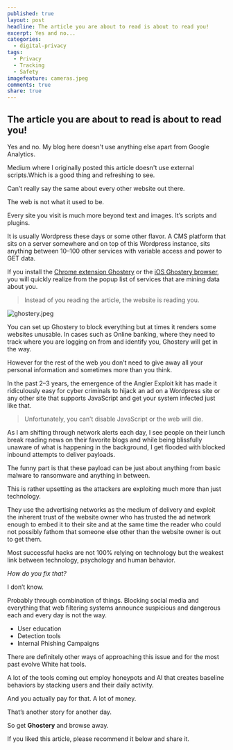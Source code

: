 ```yaml
---
published: true
layout: post
headline: The article you are about to read is about to read you!
excerpt: Yes and no...
categories:
  - digital-privacy
tags:
  - Privacy
  - Tracking
  - Safety
imagefeature: cameras.jpeg
comments: true
share: true
---
```

## The article you are about to read is about to read you!


Yes and no. My blog here doesn't use anything else apart from Google Analytics.

Medium where I originally posted this article doesn't use external scripts.Which is a good thing and refreshing to see.

Can’t really say the same about every other website out there.

The web is not what it used to be.

Every site you visit is much more beyond text and images. It’s scripts and plugins.

It is usually Wordpress these days or some other flavor. A CMS platform that sits on a server somewhere and on top of this Wordpress instance, sits anything between 10–100 other services with variable access and power to GET data.

If you install the [Chrome extension Ghostery](https://chrome.google.com/webstore/detail/ghostery/mlomiejdfkolichcflejclcbmpeaniij?hl=en) or the [iOS Ghostery browser](https://appsto.re/us/yaJlC.i), you will quickly realize from the popup list of services that are mining data about you.

> Instead of you reading the article, the website is reading you.


![ghostery.jpeg]({{site.baseurl}}/images/ghostery.jpeg)



You can set up Ghostery to block everything but at times it renders some websites unusable. In cases such as Online banking, where they need to track where you are logging on from and identify you, Ghostery will get in the way.

However for the rest of the web you don’t need to give away all your personal information and sometimes more than you think.

In the past 2–3 years, the emergence of the Angler Exploit kit has made it ridiculously easy for cyber criminals to hijack an ad on a Wordpress site or any other site that supports JavaScript and get your system infected just like that.

> Unfortunately, you can’t disable JavaScript or the web will die.

As I am shifting through network alerts each day, I see people on their lunch break reading news on their favorite blogs and while being blissfully unaware of what is happening in the background, I get flooded with blocked inbound attempts to deliver payloads.

The funny part is that these payload can be just about anything from basic malware to ransomware and anything in between.

This is rather upsetting as the attackers are exploiting much more than just technology.

They use the advertising networks as the medium of delivery and exploit the inherent trust of the website owner who has trusted the ad network enough to embed it to their site and at the same time the reader who could not possibly fathom that someone else other than the website owner is out to get them.

Most successful hacks are not 100% relying on technology but the weakest link between technology, psychology and human behavior.

_How do you fix that?_

I don’t know.

Probably through combination of things. Blocking social media and everything that web filtering systems announce suspicious and dangerous each and every day is not the way.

- User education
- Detection tools
- Internal Phishing Campaigns

There are definitely other ways of approaching this issue and for the most past evolve White hat tools.

A lot of the tools coming out employ honeypots and AI that creates baseline behaviors by stacking users and their daily activity.

And you actually pay for that. A lot of money.

That’s another story for another day.

So get **Ghostery** and browse away.

If you liked this article, please recommend it below and share it.
